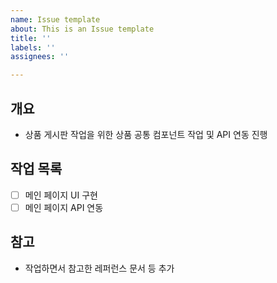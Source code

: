 ```yaml
---
name: Issue template
about: This is an Issue template
title: ''
labels: ''
assignees: ''

---
```


## 개요
- 상품 게시판 작업을 위한 상품 공통 컴포넌트 작업 및 API 연동 진행

## 작업 목록
- [ ] 메인 페이지 UI 구현
- [ ] 메인 페이지 API 연동

## 참고
- 작업하면서 참고한 레퍼런스 문서 등 추가

